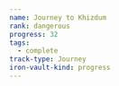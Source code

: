 ```yaml
---
name: Journey to Khizdum
rank: dangerous
progress: 32
tags:
  - complete
track-type: Journey
iron-vault-kind: progress
---
```



```iron-vault-track
```

